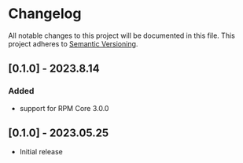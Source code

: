 # Changelog

All notable changes to this project will be documented in this file.
This project adheres to [Semantic Versioning](http://semver.org/).

## [0.1.0] - 2023.8.14

### Added
- support for RPM Core 3.0.0

## [0.1.0] - 2023.05.25

- Initial release